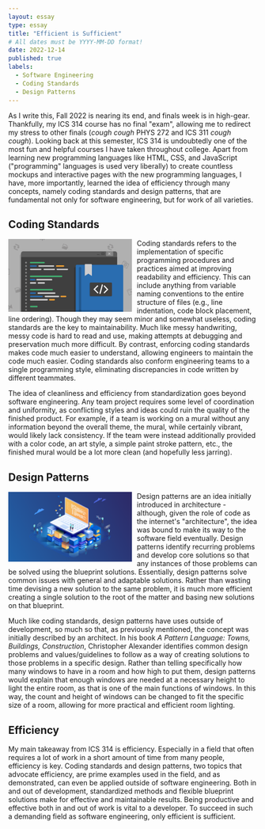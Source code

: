 ```yaml
---
layout: essay
type: essay
title: "Efficient is Sufficient"
# All dates must be YYYY-MM-DD format!
date: 2022-12-14
published: true
labels:
  - Software Engineering
  - Coding Standards
  - Design Patterns
---
```


As I write this, Fall 2022 is nearing its end, and finals week is in high-gear. Thankfully, my ICS 314 course has no final "exam", allowing me to redirect my stress to other finals (*cough cough* PHYS 272 and ICS 311 *cough cough*). Looking back at this semester, ICS 314 is undoubtedly one of the most fun and helpful courses I have taken throughout college. Apart from learning new programming languages like HTML, CSS, and JavaScript ("programming" languages is used very liberally) to create countless mockups and interactive pages with the new programming languages, I have, more importantly, learned the idea of efficiency through many concepts, namely coding standards and design patterns, that are fundamental not only for software engineering, but for work of all varieties.

## Coding Standards

<img width=250 src="../img/standards.png" align="left" style="margin: 0 10px 0 0">

Coding standards refers to the implementation of specific programming procedures and practices aimed at improving readability and efficiency. This can include anything from variable naming conventions to the entire structure of files (e.g., line indentation, code block placement, line ordering). Though they may seem minor and somewhat useless, coding standards are the key to maintainability. Much like messy handwriting, messy code is hard to read and use, making attempts at debugging and preservation much more difficult. By contrast, enforcing coding standards makes code much easier to understand, allowing engineers to maintain the code much easier. Coding standards also conform engineering teams to a single programming style, eliminating discrepancies in code written by different teammates. 

The idea of cleanliness and efficiency from standardization goes beyond software engineering. Any team project requires some level of coordination and uniformity, as conflicting styles and ideas could ruin the quality of the finished product. For example, if a team is working on a mural without any information beyond the overall theme, the mural, while certainly vibrant, would likely lack consistency. If the team were instead additionally provided with a color code, an art style, a simple paint stroke pattern, etc., the finished mural would be a lot more clean (and hopefully less jarring).

## Design Patterns

<img width=250 src="../img/design-pattern.png" align="left" style="margin: 0 10px 0 0">

Design patterns are an idea initially introduced in architecture - although, given the role of code as the internet's "architecture", the idea was bound to make its way to the software field eventually. Design patterns identify recurring problems and develop core solutions so that any instances of those problems can be solved using the blueprint solutions. Essentially, design patterns solve common issues with general and adaptable solutions. Rather than wasting time devising a new solution to the same problem, it is much more efficient creating a single solution to the root of the matter and basing new solutions on that blueprint.

Much like coding standards, design patterns have uses outside of development, so much so that, as previously mentioned, the concept was initially described by an architect. In his book <em>A Pattern Language: Towns, Buildings, Construction</em>, Christopher Alexander identifies common design problems and values/guidelines to follow as a way of creating solutions to those problems in a specific design. Rather than telling specifically how many windows to have in a room and how high to put them, design patterns would explain that enough windows are needed at a necessary height to light the entire room, as that is one of the main functions of windows. In this way, the count and height of windows can be changed to fit the specific size of a room, allowing for more practical and efficient room lighting.

## Efficiency

My main takeaway from ICS 314 is efficiency. Especially in a field that often requires a lot of work in a short amount of time from many people, efficiency is key. Coding standards and design patterns, two topics that advocate efficiency, are prime examples used in the field, and as demonstrated, can even be applied outside of software engineering. Both in and out of development, standardized methods and flexible blueprint solutions make for effective and maintainable results. Being productive and effective both in and out of work is vital to a developer. To succeed in such a demanding field as software engineering, only efficient is sufficient.
